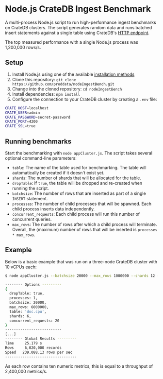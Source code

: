 # Node.js CrateDB Ingest Benchmark

A multi-process Node.js script to run high-performance ingest benchmarks on CrateDB clusters.
The script generates random data and runs batched insert statements against a single table using CrateDB's [HTTP endpoint](https://crate.io/docs/crate/reference/en/4.7/interfaces/http.html).

The top measured performance with a single Node.js process was 1,200,000 rows/s.

## Setup

1. Install Node.js using one of the available [installation methods](https://nodejs.org/en/download/current/)
2. Clone this repository: `git clone https://github.com/proddata/nodeIngestBench.git`
3. Change into the cloned repository: `cd nodeIngestBench`
4. Install dependencies: `npm install`
5. Configure the connection to your CrateDB cluster by creating a `.env` file:
```bash
CRATE_HOST=localhost
CRATE_USER=admin
CRATE_PASSWORD=secret-password
CRATE_PORT=4200
CRATE_SSL=true
```

## Running benchmarks

Start the benchmarking with `node appCluster.js`. The script takes several optional command-line parameters:
 * `table`: The name of the table used for benchmarking. The table will automatically be created if it doesn't exist yet.
 * `shards`: The number of shards that will be allocated for the table.
 * `dropTable`: If `true`, the table will be dropped and re-created when running the script.
 * `batchsize`: The number of rows that are inserted as part of a single `INSERT` statement.
 * `processes`: The number of child processes that will be spawned. Each child process inserts data independently.
 * `concurrent_requests`: Each child process will run this number of concurrent queries.
 * `max_rows`: The number of rows after which a child process will terminate. Overall, the (maximum) number of rows that will be inserted is `processes * max_rows`.

## Example

Below is a basic example that was run on a three-node CrateDB cluster with 10 vCPUs each:

```bash
$ node appCluster.js --batchsize 20000 --max_rows 1000000 --shards 12 --concurrent_requests 20 --processes 1

-------- Options ---------
{
  dropTable: true,
  processes: 1,
  batchsize: 20000,
  max_rows: 6000000,
  table: 'doc.cpu',
  shards: 6,
  concurrent_requests: 20
}
--------------------------
[...]
-------- Global Results ---------
Time	 25.179 s
Rows	 6,020,000 records
Speed	239,088.13 rows per sec
---------------------------------
```

As each row contains ten numeric metrics, this is equal to a throughput of 2,400,000 metrics/s.
